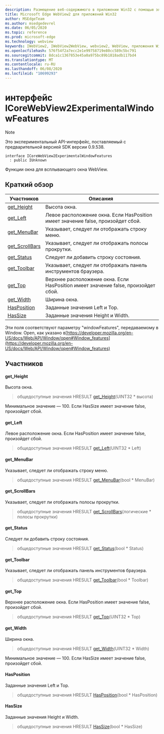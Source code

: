 ```yaml
---
description: Размещение веб-содержимого в приложении Win32 с помощью элемента управления Microsoft Edge WebView2
title: Microsoft Edge WebView2 для приложений Win32
author: MSEdgeTeam
ms.author: msedgedevrel
ms.date: 06/05/2020
ms.topic: reference
ms.prod: microsoft-edge
ms.technology: webview
keywords: IWebView2, IWebView2WebView, webview2, WebView, приложения Win32, Win32, EDGE, ICoreWebView2, ICoreWebView2Controller, элемент управления "веб-браузер", HTML Edge
ms.openlocfilehash: 576f54f2a7ecc2e1e99758719e80cc589c5bc791
ms.sourcegitcommit: 8dca1c1367853e45a0a975bc89b1818adb117bd4
ms.translationtype: MT
ms.contentlocale: ru-RU
ms.lasthandoff: 06/08/2020
ms.locfileid: "10699293"
---
```

# интерфейс ICoreWebView2ExperimentalWindowFeatures 

> [!NOTE]
> Это экспериментальный API-интерфейс, поставляемый с предварительной версией SDK версии 0.9.538.

```
interface ICoreWebView2ExperimentalWindowFeatures
  : public IUnknown
```

Функции окна для всплывающего окна WebView.

## Краткий обзор

 Участников                        | Описания
--------------------------------|---------------------------------------------
[get_Height](#get_height) | Высота окна.
[get_Left](#get_left) | Левое расположение окна. Если HasPosition имеет значение false, произойдет сбой.
[get_MenuBar](#get_menubar) | Указывает, следует ли отображать строку меню.
[get_ScrollBars](#get_scrollbars) | Указывает, следует ли отображать полосы прокрутки.
[get_Status](#get_status) | Следует ли добавить строку состояния.
[get_Toolbar](#get_toolbar) | Указывает, следует ли отображать панель инструментов браузера.
[get_Top](#get_top) | Верхнее расположение окна. Если HasPosition имеет значение false, произойдет сбой.
[get_Width](#get_width) | Ширина окна.
[HasPosition](#hasposition) | Заданные значения Left и Top.
[HasSize](#hassize) | Заданные значения Height и Width.

Эти поля соответствуют параметру "windowFeatures", передаваемому в Window. Open, как указано в[https://developer.mozilla.org/en-US/docs/Web/API/Window/open#Window_features](https://developer.mozilla.org/en-US/docs/Web/API/Window/open#Window_features)

## Участников

#### get_Height 

Высота окна.

> общедоступные значения HRESULT [get_Height](#get_height)(UINT32 * высота)

Минимальное значение — 100. Если HasSize имеет значение false, произойдет сбой.

#### get_Left 

Левое расположение окна. Если HasPosition имеет значение false, произойдет сбой.

> общедоступные значения HRESULT [get_Left](#get_left)(UINT32 * Left)

#### get_MenuBar 

Указывает, следует ли отображать строку меню.

> общедоступные значения HRESULT [get_MenuBar](#get_menubar)(bool * MenuBar)

#### get_ScrollBars 

Указывает, следует ли отображать полосы прокрутки.

> общедоступные значения HRESULT [get_ScrollBars](#get_scrollbars)(логические * полосы прокрутки)

#### get_Status 

Следует ли добавить строку состояния.

> общедоступные значения HRESULT [get_Status](#get_status)(bool * Status)

#### get_Toolbar 

Указывает, следует ли отображать панель инструментов браузера.

> общедоступные значения HRESULT [get_Toolbar](#get_toolbar)(bool * Toolbar)

#### get_Top 

Верхнее расположение окна. Если HasPosition имеет значение false, произойдет сбой.

> общедоступные значения HRESULT [get_Top](#get_top)(UINT32 * Top)

#### get_Width 

Ширина окна.

> общедоступные значения HRESULT [get_Width](#get_width)(UINT32 * Width)

Минимальное значение — 100. Если HasSize имеет значение false, произойдет сбой.

#### HasPosition 

Заданные значения Left и Top.

> общедоступные значения HRESULT [HasPosition](#hasposition)(bool * HasPosition)

#### HasSize 

Заданные значения Height и Width.

> общедоступные значения HRESULT [HasSize](#hassize)(bool * HasSize)

